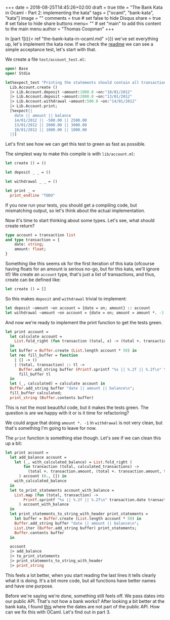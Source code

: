 +++
date = 2018-08-25T14:45:26+02:00
draft = true
title = "The Bank Kata in Ocaml - Part 2: implementing the kata"
tags = ["ocaml", "bank-kata", "kata"]
image = ""
comments = true	# set false to hide Disqus
share = true	# set false to hide share buttons
menu= ""		# set "main" to add this content to the main menu
author = "Thomas Coopman"
+++

In [part 1]({{< ref "the-bank-kata-in-ocaml.md" >}}) we've set everything up, let's implement the kata now. If we check the [readme](https://github.com/sandromancuso/Bank-kata) we can see a simple acceptance test, let's start with that.

We create a file `test/account_test.ml`:

```ocaml
open! Base
open! Stdio

let%expect_test "Printing the statements should contain all transactions" =
  Lib.Account.create ()
  |> Lib.Account.deposit ~amount:1000.0 ~on:"10/01/2012"
  |> Lib.Account.deposit ~amount:2000.0 ~on:"13/01/2012"
  |> Lib.Account.withdrawal ~amount:500.0 ~on:"14/01/2012"
  |> Lib.Account.print;
  [%expect{|
    date || amount || balance
    14/01/2012 || -500.00 || 2500.00
    13/01/2012 || 2000.00 || 3000.00
    10/01/2012 || 1000.00 || 1000.00
  |}]
```

Let's first see how we can get this test to green as fast as possible.

The simplest way to make this compile is with `lib/account.ml`:

```ocaml
let create () = ()

let deposit _ _ = ()

let withdrawal _ _ = ()

let print _ =
  print_endline "TODO"
```

If you now run your tests, you should get a compiling code, but mismatching output, so let's think about the actual implementation.

Now it's time to start thinking about some types. Let's see, what should create return?

```ocaml
type account = transaction list
and type transaction = {
    date: string;
    amount: float;
}
```

Something like this seems ok for the first iteration of this kata (ofcourse having floats for an amount is serious no-go, but for this kata, we'll ignore it!)
We create an `account` type, that's just a list of transactions, and thus, create can be defined like:

```ocaml
let create () = []
```

So this makes `deposit` and `withdrawal` trivial to implement:

```ocaml
let deposit ~amount ~on account = {date = on; amount} :: account
let withdrawal ~amount ~on account = {date = on; amount = amount *. -1.} :: account
```

And now we're ready to implement the print function to get the tests green.

```ocaml
let print account =
  let calculate account =
    List.fold_right (fun transaction (total, x) -> (total +. transaction.amount, (total +. transaction.amount, transaction) :: x)) account (0., [])
  in
  let buffer = Buffer.create (List.length account * 50) in
  let rec fill_buffer = function
    | [] -> ()
    | (total, transaction) :: tl ->
      Buffer.add_string buffer (Printf.sprintf "%s || %.2f || %.2f\n" transaction.date transaction.amount total);
      fill_buffer tl
  in
  let (_, calculated) = calculate account in
  Buffer.add_string buffer "date || amount || balance\n";
  fill_buffer calculated;
  print_string (Buffer.contents buffer)
```

This is not the most beautiful code, but it makes the tests green. The question is are we happy with it or is it time for refactoring?

We could argue that doing `amount *. -1` in `withdrawal` is not very clean, but that's something I'm going to leave for now.

The `print` function is something else though. Let's see if we can clean this up a bit:

```ocaml
let print account =
  let add_balance account =
    let (_, with_calculated_balance) = List.fold_right (
        fun transaction (total, calculated_transactions) ->
          (total +. transaction.amount, (total +. transaction.amount, transaction) :: calculated_transactions)
      ) account (0., []) in
    with_calculated_balance
  in
  let to_print_statements account_with_balance =
    List.map (fun (total, transaction) ->
        Printf.sprintf "%s || %.2f || %.2f\n" transaction.date transaction.amount total
      ) account_with_balance
  in
  let print_statements_to_string_with_header print_statements =
    let buffer = Buffer.create (List.length account * 50) in
    Buffer.add_string buffer "date || amount || balance\n";
    List.iter (Buffer.add_string buffer) print_statements;
    Buffer.contents buffer
  in

  account
  |> add_balance
  |> to_print_statements
  |> print_statements_to_string_with_header
  |> print_string
```

This feels a lot better, when you start reading the last lines it tells clearly what it is doing. It's a bit more code, but all functions have better names and have one purpose.

Before we're saying we're done, something still feels off. We pass dates into our public API. That's not how a bank works? After looking a bit better at the bank kata, I found [this](https://github.com/sandromancuso/bank-kata-outsidein-screencast) where the dates are not part of the public API.
How can we fix this with OCaml. Let's find out in part 3.
